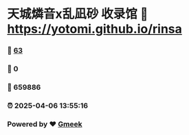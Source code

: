 # 天城燐音x乱凪砂 收录馆 :link: https://yotomi.github.io/rinsa 
### :page_facing_up: [63](https://yotomi.github.io/rinsa/tag.html) 
### :speech_balloon: 0 
### :hibiscus: 659886 
### :alarm_clock: 2025-04-06 13:55:16 
### Powered by :heart: [Gmeek](https://github.com/Meekdai/Gmeek)
